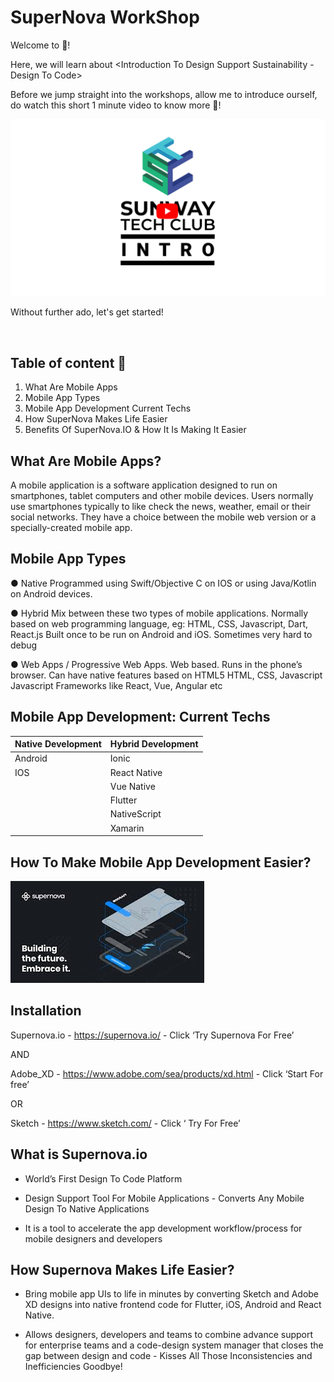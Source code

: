 # SuperNova WorkShop

Welcome to <The SuperNova WorkShop> 🥳!

Here, we will learn about <Introduction To Design Support Sustainability - Design To Code>
 
Before we jump straight into the workshops, allow me to introduce ourself, do watch this short 1 minute video to know more 🎇!

[![intro video](/assets/banner.png)](https://www.youtube.com/watch?v=aBNvCoJP-ag)

Without further ado, let's get started!

<br>

## Table of content 📄

1. What Are Mobile Apps
2. Mobile App Types
3. Mobile App Development Current Techs
4. How SuperNova Makes Life Easier
5. Benefits Of SuperNova.IO & How It Is Making It Easier

## What Are Mobile Apps?

A mobile application is a software application designed to run on smartphones, tablet computers and other mobile devices. 
Users normally use smartphones typically to like check the news, weather, email or their social networks. 
They have a choice between the mobile web version or a specially-created mobile app. 

## Mobile App Types

● Native 
      Programmed using Swift/Objective C on IOS or using Java/Kotlin on Android devices. 
      
● Hybrid 
      Mix between these two types of mobile applications. 
      Normally based on web programming language, eg: HTML, CSS, Javascript, Dart, React.js
      Built once to be run on Android and iOS. 
      Sometimes very hard to debug
      
● Web Apps / Progressive Web Apps. 
      Web based. Runs in the phone’s browser. 
      Can have native features based on HTML5
      HTML, CSS, Javascript
      Javascript Frameworks like React, Vue, Angular etc
      
## Mobile App Development: Current Techs

| Native Development | Hybrid Development |
|--|--|
| Android | Ionic |
| IOS | React Native |
|  | Vue Native |
|  | Flutter |
|  | NativeScript |
|  | Xamarin |

## How To Make Mobile App Development Easier?
![Supernova](https://github.com/SoyaBean123456/SuperNova-Workshop/blob/master/Supernova.jpg/?raw=true)

## Installation

Supernova.io - https://supernova.io/ - Click ‘Try Supernova For Free’

AND

Adobe_XD - https://www.adobe.com/sea/products/xd.html - Click ‘Start For free’ 

OR

Sketch - https://www.sketch.com/ - Click ‘ Try For Free’

## What is Supernova.io

 - World’s First Design To Code Platform
 - Design Support Tool For Mobile Applications
         -   Converts Any Mobile Design To Native Applications

 - It is a tool to accelerate the app development workflow/process for mobile designers and developers
 
## How Supernova Makes Life Easier?

  - Bring mobile app UIs to life in minutes by converting Sketch and Adobe XD designs into native frontend code for Flutter, iOS, Android
  and React Native.

  - Allows designers, developers and teams to combine advance support for enterprise teams and a code-design system manager that closes     the gap between design and code  - Kisses All Those Inconsistencies and Inefficiencies Goodbye!




